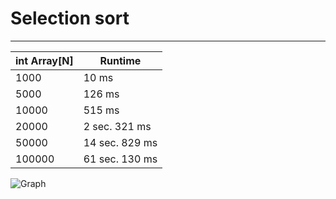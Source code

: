 Selection sort
==============
-----
|  int Array[N]  | Runtime       | 
|----------------|---------------|
| 1000           | 10 ms           |
| 5000           | 126 ms          |
| 10000          | 515 ms          |
| 20000          | 2 sec. 321 ms       |
| 50000          | 14 sec. 829 ms       |
| 100000         | 61 sec. 130 ms     |

![Graph](http://ipic.su/img/img7/fs/Snimok.1491291060.jpg)
